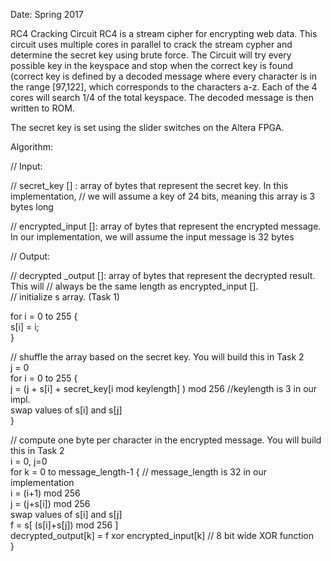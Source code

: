 Date: Spring 2017

RC4 Cracking Circuit
RC4 is a stream cipher for encrypting web data. 
This circuit uses multiple cores in parallel to crack the stream cypher and determine the secret key using brute force.  The Circuit will try every possible key in the keyspace and stop when the correct key is found (correct key is defined by a decoded message where every character is in the range [97,122], which corresponds to the characters a-z.  Each of the 4 cores will search 1/4 of the total keyspace.   The decoded message is then written to ROM.

The secret key is set using the slider switches on the Altera FPGA.

Algorithm:

// Input:

// secret_key [] : array of bytes that represent the secret key. In this implementation,
// we will assume a key of 24 bits, meaning this array is 3 bytes long

// encrypted_input []: array of bytes that represent the encrypted message. In our
implementation, we will assume the input message is 32 bytes

// Output:

// decrypted _output []: array of bytes that represent the decrypted result. This will
// always be the same length as encrypted_input [].                                                                                     
// initialize s array. (Task 1)


for i = 0 to 255 {  
  s[i] = i;  
}

// shuffle the array based on the secret key. You will build this in Task 2  
j = 0  
for i = 0 to 255 {  
  j = (j + s[i] + secret_key[i mod keylength] ) mod 256 //keylength is 3 in our impl.  
  swap values of s[i] and s[j]  
}  

// compute one byte per character in the encrypted message. You will build this in Task 2  
i = 0, j=0  
for k = 0 to message_length-1 { // message_length is 32 in our implementation  
  i = (i+1) mod 256  
  j = (j+s[i]) mod 256  
  swap values of s[i] and s[j]  
  f = s[ (s[i]+s[j]) mod 256 ]  
  decrypted_output[k] = f xor encrypted_input[k] // 8 bit wide XOR function  
}
